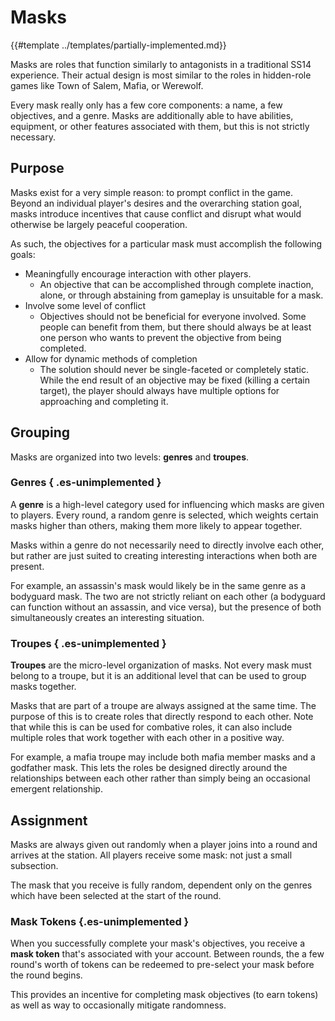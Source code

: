# Masks

{{#template ../templates/partially-implemented.md}}

Masks are roles that function similarly to antagonists in a traditional SS14 experience.
Their actual design is most similar to the roles in hidden-role games like Town of Salem, Mafia, or Werewolf.

Every mask really only has a few core components: a name, a few objectives, and a genre.
Masks are additionally able to have abilities, equipment, or other features associated with them, but this is not strictly necessary.

## Purpose

Masks exist for a very simple reason: to prompt conflict in the game.
Beyond an individual player's desires and the overarching station goal, masks introduce incentives that cause conflict and disrupt what would otherwise be largely peaceful cooperation.

As such, the objectives for a particular mask must accomplish the following goals:
- Meaningfully encourage interaction with other players.
  - An objective that can be accomplished through complete inaction, alone, or through abstaining from gameplay is unsuitable for a mask.
- Involve some level of conflict
  - Objectives should not be beneficial for everyone involved.
Some people can benefit from them, but there should always be at least one person who wants to prevent the objective from being completed.
- Allow for dynamic methods of completion
  - The solution should never be single-faceted or completely static.
While the end result of an objective may be fixed (killing a certain target), the player should always have multiple options for approaching and completing it.

## Grouping

Masks are organized into two levels: **genres** and **troupes**.

### Genres { .es-unimplemented }

A **genre** is a high-level category used for influencing which masks are given to players.
Every round, a random genre is selected, which weights certain masks higher than others, making them more likely to appear together.

Masks within a genre do not necessarily need to directly involve each other, but rather are just suited to creating interesting interactions when both are present.

For example, an assassin's mask would likely be in the same genre as a bodyguard mask.
The two are not strictly reliant on each other (a bodyguard can function without an assassin, and vice versa), but the presence of both simultaneously creates an interesting situation.

### Troupes { .es-unimplemented }

**Troupes** are the micro-level organization of masks.
Not every mask must belong to a troupe, but it is an additional level that can be used to group masks together.

Masks that are part of a troupe are always assigned at the same time.
The purpose of this is to create roles that directly respond to each other.
Note that while this is can be used for combative roles, it can also include multiple roles that work together with each other in a positive way.

For example, a mafia troupe may include both mafia member masks and a godfather mask.
This lets the roles be designed directly around the relationships between each other rather than simply being an occasional emergent relationship.

## Assignment

Masks are always given out randomly when a player joins into a round and arrives at the station.
All players receive some mask: not just a small subsection.

The mask that you receive is fully random, dependent only on the genres which have been selected at the start of the round.

### Mask Tokens {.es-unimplemented }
When you successfully complete your mask's objectives, you receive a **mask token** that's associated with your account.
Between rounds, the a few round's worth of tokens can be redeemed to pre-select your mask before the round begins.

This provides an incentive for completing mask objectives (to earn tokens) as well as way to occasionally mitigate randomness.
